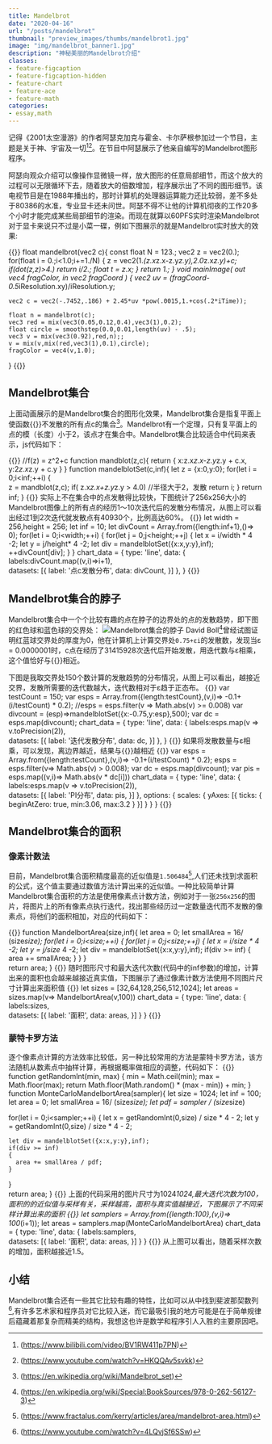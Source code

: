 ```yaml
---
title: Mandelbrot
date: "2020-04-16"
url: "/posts/mandelbrot"
thumbnail: "preview_images/thumbs/mandelbrot1.jpg"
image: "img/mandelbrot_banner1.jpg"
description: "神秘美丽的Mandelbrot介绍"
classes:
- feature-figcaption
- feature-figcaption-hidden
- feature-chart
- feature-ace
- feature-math
categories:
- essay,math
---
```

记得《2001太空漫游》的作者阿瑟克加克与霍金、卡尔萨根参加过一个节目，主题是关于神、宇宙及一切[^1][^2]。在节目中阿瑟展示了他亲自编写的Mandelbrot图形程序。
<!--more-->

阿瑟向观众介绍可以像操作显微镜一样，放大图形的任意局部细节，而这个放大的过程可以无限循环下去，随着放大的倍数增加，程序展示出了不同的图形细节。该电视节目是在1988年播出的，那时计算机的处理器运算能力还比较弱，差不多处于80386的水准，专业显卡还未问世。阿瑟不得不让他的计算机彻夜的工作20多个小时才能完成某些局部细节的渲染。而现在就算以60PFS实时渲染Mandelbrot对于显卡来说只不过是小菜一碟，例如下图展示的就是Mandelbrot实时放大的效果:
[^1]:(https://www.bilibili.com/video/BV1RW411p7PN)
[^2]:(https://www.youtube.com/watch?v=HKQQAv5svkk)

{{<shader code-height=400 height=400 defaultFold=false >}}
float mandelbrot(vec2 c){
    const float N = 123.;
    vec2 z = vec2(0.);
    for(float i = 0.;i<1.0;i+=1./N)
    {
        z = vec2(1.*(z.x*z.x-z.y*z.y),2.0*z.x*z.y)+c;
        if(dot(z,z)>4.) return i/2.;
        float t = z.x;
    }
    return 1.;
}
void mainImage( out vec4 fragColor, in vec2 fragCoord )
{
    vec2 uv = (fragCoord-0.5*iResolution.xy)/iResolution.y;
    
    vec2 c = vec2(-.7452,.186) + 2.45*uv *pow(.0015,1.+cos(.2*iTime));
    
    float n = mandelbrot(c);
    vec3 red = mix(vec3(0.05,0.12,0.4),vec3(1),0.2);
    float circle = smoothstep(0.0,0.01,length(uv) - .5);
    vec3 v = mix(vec3(0.92),red,n);;    
    v = mix(v,mix(red,vec3(1),0.1),circle);
    fragColor = vec4(v,1.0);
}
{{</shader >}}

## Mandelbrot集合
上面动画展示的是Mandelbrot集合的图形化效果，Mandelbrot集合是指复平面上使函数{{<math>}}f(z)=z^2+c{{</math>}}不发散的所有点c的集合[^3]。Mandelbrot有一个定理，只有复平面上的点的模（长度）小于2，该点才在集合中。Mandelbrot集合比较适合中代码来表示，js代码如下：
[^3]:(https://en.wikipedia.org/wiki/Mandelbrot_set)

{{<ace readOnly=true allowRunning=true disableFoldButton=true >}}
//f(z) = z^2+c
function mandblot(z,c){
  return {
    x:z.x*z.x-z.y*z.y + c.x,
    y:2*z.x*z.y + c.y
  }
}
function mandelblotSet(c,inf){
  let z = {x:0,y:0};
  for(let i = 0;i<inf;++i)
  {   
    z = mandblot(z,c);
    if( z.x*z.x+z.y*z.y > 4.0) //半径大于2，发散
      return i;
  }
  return inf;
}
{{</ace>}}
实际上不在集合中的点发散得比较快，下图统计了256x256大小的Mandelbrot图像上的所有点的经历1～10次迭代后的发散分布情况，从图上可以看出经过1到2次迭代就发散点有40930个，比例高达60%。
{{<chart code-height=360 height=300 hideCode=false defaultFold=true >}}
let width = 256,height = 256;
let inf = 10;
let divCount = Array.from({length:inf+1},()=> 0);
for(let i = 0;i<width;++i)
{
  for(let j = 0;j<height;++j)
  {
    let x = i/width * 4 -2;
    let y = j/height* 4 -2;
    let div = mandelblotSet({x:x,y:y},inf);
    ++divCount[div];
  }
}
chart_data = {
    type: 'line',
    data: {
      labels:divCount.map((v,i)=>i+1),      
        datasets: [{
            label: '点c发散分布',
            data: divCount,
        }]
    },
}
{{</chart>}}

## Mandelbrot集合的脖子
Mandelbrot集合中一个个比较有趣的点在脖子的边界处的点的发散趋势，即下图的红色球和蓝色球的交界处：
![Mandelbrot集合的脖子](/img/mandelbrot_neck.jpg)
David Boll[^4]曾经试图证明红蓝球交界处的厚度为0，他在计算机上计算交界处`0.75+εi`的发散数，发现当ε = 0.0000001时，c点在经历了31415928次迭代后开始发散，用迭代数与ε相乘，这个值恰好与{{<math>}}\pi{{</math>}}相近。
[^4]:(https://en.wikipedia.org/wiki/Special:BookSources/978-0-262-56127-3)

下图是我取交界处150个数计算的发散趋势的分布情况，从图上可以看出，越接近交界，发散所需要的迭代数越大，迭代数相对于ε趋于正态布。
{{<chart code-height=240 height=300 hideCode=false defaultFold=true >}}
var testCount = 150;
var esps = Array.from({length:testCount},(v,i)=> -0.1+(i/testCount) * 0.2);
//esps = esps.filter(v => Math.abs(v) >= 0.008)
var divcount = (esp)=>mandelblotSet({x:-0.75,y:esp},500); 
var dc = esps.map(divcount);
chart_data = {
    type: 'line',
    data: {
      labels:esps.map(v => v.toPrecision(2)),       
        datasets: [{
            label: '迭代发散分布',
            data: dc,
        }]
    },
}
{{</chart>}}
如果将发散数量与ε相乘，可以发现，离边界越近，结果与{{<math>}}\pi{{</math>}}越相近
{{<chart code-height=360 height=300 hideCode=false defaultFold=true >}}
var esps = Array.from({length:testCount},(v,i)=> -0.1+(i/testCount) * 0.2);
esps = esps.filter(v=> Math.abs(v) > 0.008); 
var dc = esps.map(divcount);
var pis = esps.map((v,i)=> Math.abs(v * dc[i]))
chart_data = {
    type: 'line',
    data: {
      labels:esps.map(v => v.toPrecision(2)),       
        datasets: [{
            label: 'PI分布',
            data: pis,
        }]
    },
    options: {
        scales: {
            yAxes: [{
                ticks: {
                    beginAtZero: true,
                    min:3.06,
                    max:3.2
                }
            }]
        }
    }
}
{{</chart>}}

## Mandelbrot集合的面积
### 像素计数法
目前，Mandelbrot集合面积精度最高的近似值是`1.506484`[^5],人们还未找到求面积的公式，这个值主要通过数值方法计算出来的近似值。一种比较简单计算Mandelbrot集合面积的方法是使用像素点计数方法，例如对于一张`256x256`的图片，将图片上的所有像素点执行迭代，找出那些经历过一定数量迭代而不发散的像素点，将他们的面积相加，对应的代码如下：
[^5]:(https://www.fractalus.com/kerry/articles/area/mandelbrot-area.html)

{{<ace readOnly=true allowRunning=true disableFoldButton=true >}}
function MandelbortArea(size,inf){
  let area = 0;
  let smallArea = 16/ (size*size);
  for(let i = 0;i<size;++i)
  {
    for(let j = 0;j<size;++j)
    {
      let x = i/size * 4 -2;
      let y = j/size* 4 -2;
      let div = mandelblotSet({x:x,y:y},inf);
      if(div >= inf)
      {
        area += smallArea;
      }
    }
  }  
  return area;
}
{{</ace>}}
随时图形尺寸和最大迭代次数(代码中的inf参数)的增加，计算出来的面积也会越来越接近真实值，下图展示了通过像素计数方法使用不同图片尺寸计算出来面积值
{{<chart code-height=100 height=300 hideCode=false defaultFold=true >}}
let sizes = [32,64,128,256,512,1024];
let areas = sizes.map(v=> MandelbortArea(v,100))
chart_data = {
    type: 'line',
    data: {
      labels:sizes,       
        datasets: [{
            label: '面积',
            data: areas,
        }]
    }
}
{{</chart>}}
### 蒙特卡罗方法
逐个像素点计算的方法效率比较低，另一种比较常用的方法是蒙特卡罗方法，该方法随机从数素点中抽样计算，再根据概率做相应的调整，代码如下：
{{<ace readOnly=true allowRunning=true disableFoldButton=true >}}
function getRandomInt(min, max) {
  min = Math.ceil(min);
  max = Math.floor(max);
  return Math.floor(Math.random() * (max - min)) + min; 
}
function MonteCarloMandelbortArea(sampler){
  let size = 1024;
  let inf = 100;
  let area = 0;
  let smallArea = 16/ (size*size);
  let pdf = sampler / (size*size)

  for(let i = 0;i<sampler;++i)
  {
    let x =  getRandomInt(0,size) / size * 4 - 2;
    let y =  getRandomInt(0,size) / size * 4 - 2;
    
    let div = mandelblotSet({x:x,y:y},inf);
    if(div >= inf)
    {
      area += smallArea / pdf;
    }
  }  
  return area;
}
{{</ace>}}
上面的代码采用的图片尺寸为1024*1024,最大迭代次数为100，面积的的近似值与采样有关，采样越高，面积与真实值越接近，下图展示了不同采样计算出来的面积
{{<chart code-height=100 height=300 hideCode=false defaultFold=true >}}
let samplers = Array.from({length:100},(v,i)=> 100*(i+1));
let areas = samplers.map(MonteCarloMandelbortArea)
chart_data = {
    type: 'line',
    data: {
      labels:samplers,       
        datasets: [{
            label: '面积',
            data: areas,
        }]
    }
}
{{</chart>}}
从上图可以看出，随着采样次数的增加，面积越接近1.5。
## 小结
Mandelbrot集合还有一些其它比较有趣的特性，比如可以从中找到斐波那契数列[^6],有许多艺术家和程序员对它比较入迷，而它最吸引我的地方可能是在于简单规律后蕴藏着那复杂而精美的结构，我想这也许是数学和程序引人入胜的主要原因吧。
[^6]:(https://www.youtube.com/watch?v=4LQvjSf6SSw)